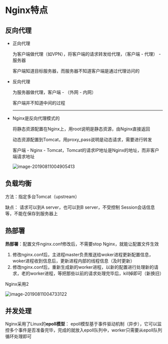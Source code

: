 # Nginx特点

## 反向代理

- 正向代理

  为客户端做代理（如VPN），将客户端的请求转发给代理，（客户端 - 代理） - 服务器

  客户端知道目标服务器，而服务器不知道客户端是通过代理访问的

- 反向代理

  为服务器做代理，客户端 - （外网 - 内网）

  客户端并不知道中间的过程

  ------

- Nginx是反向代理模式的

  将静态资源配置在Nginx上，用root说明是静态资源，由Nginx直接返回

  动态资源配置到Tomcat，用proxy_pass说明是动态请求，需要进行转发

  客户端 - Nginx - Tomcat，Tomcat的请求IP地址是Nginx的地址，而非客户端请求地址
  
  ![image-20190811004905413](/Users/supeeeer/Documents/myGitHub/Notes/img/nginx1.png)

## 负载均衡

方法：指定多台Tomcat（upstream）

缺点：
	请求可以到A server，也可以到B server，不受控制
	Session会话信息等，不能在保存到服务器上

## 热部署

**热部署**：配置文件nginx.conf修改后，不需要stop Nginx，就能让配置文件生效

1. 修改nginx.conf后，主进程master负责推送给woker进程更新配置信息，woker进程收到信息后，更新进程内部的线程信息（及时更新）
2. 修改nginx.conf后，重新生成新的worker进程，以新的配置进行处理新的请求，老的worker进程，等把那些以前的请求处理完毕后，kill掉即可（新换旧）

Nginx采用2

![image-20190811004733122](/Users/supeeeer/Documents/myGitHub/Notes/img/nginx.png)

## 并发处理

Nginx采用了Linux的**epoll模型**： epoll模型基于事件驱动机制（异步），它可以监控多个事件是否准备完毕，完成的就放入epoll队列中，worker只需要从epoll队列循环处理即可